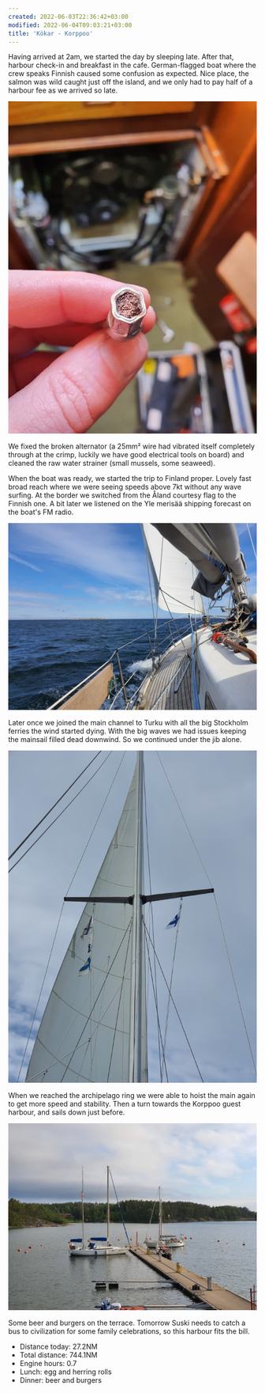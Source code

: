 ```yaml
---
created: 2022-06-03T22:36:42+03:00
modified: 2022-06-04T09:03:21+03:00
title: 'Kökar - Korppoo'
---
```


Having arrived at 2am, we started the day by sleeping late. After that, harbour check-in and breakfast in the cafe. German-flagged boat where the crew speaks Finnish caused some confusion as expected. Nice place, the salmon was wild caught just off the island, and we only had to pay half of a harbour fee as we arrived so late.

![a bit surprising](../2022/678af79e1d088f85fab9740d168521d0.jpg) 

We fixed the broken alternator (a 25mm² wire had vibrated itself completely through at the crimp, luckily we have good electrical tools on board) and cleaned the raw water strainer (small mussels, some seaweed).

When the boat was ready, we started the trip to Finland proper. Lovely fast broad reach where we were seeing speeds above 7kt without any wave surfing. At the border we switched from the Åland courtesy flag to the Finnish one. A bit later we listened on the Yle merisää shipping forecast on the boat's FM radio.

![Reaching down towards Turku](../2022/0c9059f7ad8897dd2c100228b1159e3f.jpg) 

Later once we joined the main channel to Turku with all the big Stockholm ferries the wind started dying. With the big waves we had issues keeping the mainsail filled dead downwind. So we continued under the jib alone.

![Finnish flags on both sides](../2022/7f21cdc687d6de922bd47e3fc82325db.jpg) 

When we reached the archipelago ring we were able to hoist the main again to get more speed and stability. Then a turn towards the Korppoo guest harbour, and sails down just before.

![Korppoo Verkan](../2022/e2e3f0e14a05e03cb72d5e7729148a9d.jpg) 

Some beer and burgers on the terrace. Tomorrow Suski needs to catch a bus to civilization for some family celebrations, so this harbour fits the bill.

* Distance today: 27.2NM
* Total distance: 744.1NM
* Engine hours: 0.7
* Lunch: egg and herring rolls
* Dinner: beer and burgers

